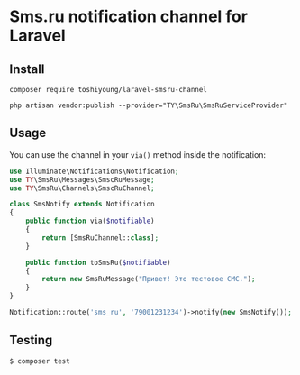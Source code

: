 # Sms.ru notification channel for Laravel

## Install
```
composer require toshiyoung/laravel-smsru-channel
```

```
php artisan vendor:publish --provider="TY\SmsRu\SmsRuServiceProvider"
```

## Usage

You can use the channel in your `via()` method inside the notification:

```php
use Illuminate\Notifications\Notification;
use TY\SmsRu\Messages\SmscRuMessage;
use TY\SmsRu\Channels\SmscRuChannel;

class SmsNotify extends Notification
{
    public function via($notifiable)
    {
        return [SmsRuChannel::class];
    }

    public function toSmsRu($notifiable)
    {
        return new SmsRuMessage("Привет! Это тестовое СМС.");
    }
}
```

```php
Notification::route('sms_ru', '79001231234')->notify(new SmsNotify());
```

## Testing

``` bash
$ composer test
```
